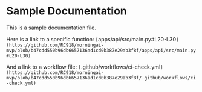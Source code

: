 # Sample Documentation

This is a sample documentation file.

Here is a link to a specific function: `[`apps/api/src/main.py#L20-L30`](https://github.com/RC918/morningai-mvp/blob/b47cdd550b96db6657136ad1cd0b387e29ab3f8f/apps/api/src/main.py#L20-L30)`

And a link to a workflow file: `[`.github/workflows/ci-check.yml`](https://github.com/RC918/morningai-mvp/blob/b47cdd550b96db6657136ad1cd0b387e29ab3f8f/.github/workflows/ci-check.yml)`

